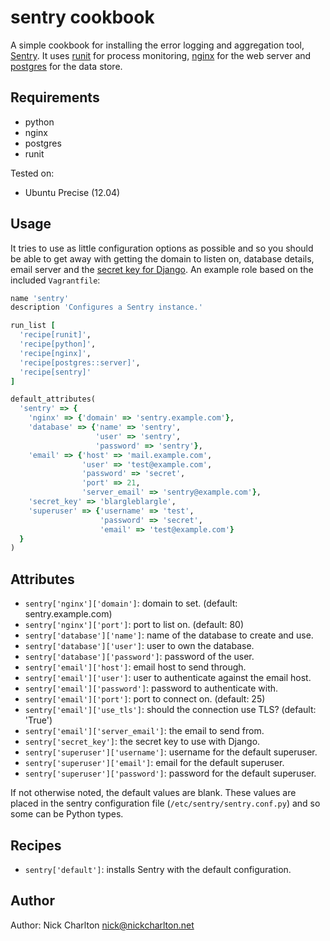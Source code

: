 # sentry cookbook

A simple cookbook for installing the error logging and aggregation tool, [Sentry][].
It uses [runit][] for process monitoring, [nginx][] for the web server and 
[postgres][] for the data store.

## Requirements

* python
* nginx
* postgres
* runit

Tested on:

* Ubuntu Precise (12.04)

## Usage

It tries to use as little configuration options as possible and so you should be able
to get away with getting the domain to listen on, database details, email server
and the [secret key for Django][django_key]. An example role based on the included
`Vagrantfile`:

```ruby
name 'sentry'
description 'Configures a Sentry instance.'

run_list [
  'recipe[runit]',
  'recipe[python]',
  'recipe[nginx]',
  'recipe[postgres::server]',
  'recipe[sentry]'
]

default_attributes(
  'sentry' => {
    'nginx' => {'domain' => 'sentry.example.com'},
    'database' => {'name' => 'sentry',
                   'user' => 'sentry',
                   'password' => 'sentry'},
    'email' => {'host' => 'mail.example.com',
                'user' => 'test@example.com',
                'password' => 'secret',
                'port' => 21,
                'server_email' => 'sentry@example.com'},
    'secret_key' => 'blargleblargle',
    'superuser' => {'username' => 'test',
                    'password' => 'secret',
                    'email' => 'test@example.com'}
  }
)
```

## Attributes

* `sentry['nginx']['domain']`: domain to set. (default: sentry.example.com)
* `sentry['nginx']['port']`: port to list on. (default: 80)
* `sentry['database']['name']`: name of the database to create and use.
* `sentry['database']['user']`: user to own the database.
* `sentry['database']['password']`: password of the user.
* `sentry['email']['host']`: email host to send through.
* `sentry['email']['user']`: user to authenticate against the email host.
* `sentry['email']['password']`: password to authenticate with.
* `sentry['email']['port']`: port to connect on. (default: 25)
* `sentry['email']['use_tls']`: should the connection use TLS? (default: 'True')
* `sentry['email']['server_email']`: the email to send from.
* `sentry['secret_key']`: the secret key to use with Django.
* `sentry['superuser']['username']`: username for the default superuser.
* `sentry['superuser']['email']`: email for the default superuser.
* `sentry['superuser']['password']`: password for the default superuser.

If not otherwise noted, the default values are blank. These values are placed in 
the sentry configuration file (`/etc/sentry/sentry.conf.py`) and so some can be 
Python types.

## Recipes

* `sentry['default']`: installs Sentry with the default configuration.

## Author

Author: Nick Charlton <nick@nickcharlton.net>

[Sentry]: https://github.com/getsentry/sentry
[runit]: https://github.com/hw-cookbooks/runit
[nginx]: https://github.com/opscode-cookbooks/nginx
[postgres]: https://github.com/nickcharlton/postgres-cookbook
[django_key]: http://www.miniwebtool.com/django-secret-key-generator/

